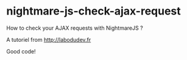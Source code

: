 # nightmare-js-check-ajax-request
How to check your AJAX requests with NightmareJS ?

A tutoriel from http://labodudev.fr

Good code!

